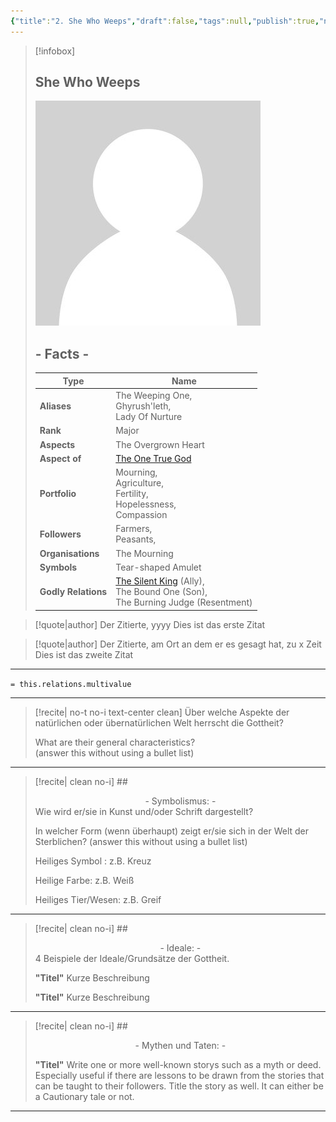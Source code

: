 ```yaml
---
{"title":"2. She Who Weeps","draft":false,"tags":null,"publish":true,"name":"She Who Weeps","aliases":null,"aspects":"The Overgrown Heart","aspect_of":["The One"],"organisations":["The Mourning"],"rank":"Major","symbol":["Tear-shaped Amulet"],"portfolio":null,"followers":"Farmers,<br>Peasants,<br>","relations":null,"path":"3. Gods & Religion/2. Major Gods & Interpretations/3. The Twelve/2. She Who Weeps.md","permalink":"/3-gods-and-religion/2-major-gods-and-interpretations/3-the-twelve/2-she-who-weeps/","PassFrontmatter":true}
---
```



> [!infobox]
> 
> 
> ## **She Who Weeps**
> 
> ![../../../NPC_Placeholder.jpg](../../../NPC_Placeholder.jpg)
> 
> ## - Facts -
> | Type | Name |
> | ---- | ---- |
> | **Aliases** | The Weeping One, <br>Ghyrush'leth, <br>Lady Of Nurture |
> | **Rank** | Major |
> | **Aspects** | The Overgrown Heart |
> | **Aspect of** | [The One True God](../1.%20The%20One%20True%20God/1.%20Ekh'neth%20-%20The%20One%20True%20God.md) |
> | **Portfolio** | Mourning, <br>Agriculture, <br>Fertility, <br>Hopelessness, <br>Compassion |
> | **Followers** | Farmers,<br>Peasants,<br> |
> | **Organisations** | The Mourning |
> | **Symbols** | Tear-shaped Amulet |
> | **Godly Relations** | [The Silent King](3.%20The%20Silent%20King.md) (Ally), <br>The Bound One (Son), <br>The Burning Judge (Resentment) |


> [!quote|author] Der Zitierte, yyyy
> Dies ist das erste Zitat

> [!quote|author] Der Zitierte, am Ort an dem er es gesagt hat, zu x Zeit
> Dies ist das zweite Zitat

---

`= this.relations.multivalue`


---
> [!recite| no-t no-i text-center clean]
> Über welche Aspekte der natürlichen oder übernatürlichen Welt herrscht die Gottheit?
>
> What are their general characteristics?  
> (answer this without using a bullet list)


---

> [!recite| clean no-i] ## <center>  - Symbolismus: - </center>
> Wie wird er/sie in Kunst und/oder Schrift dargestellt?
> 
> In welcher Form (wenn überhaupt) zeigt er/sie sich in der Welt der Sterblichen?
> (answer this without using a bullet list)
> 
> Heiliges Symbol : z.B. Kreuz
> 
> Heilige Farbe: z.B. Weiß
> 
> Heiliges Tier/Wesen: z.B. Greif

---

> [!recite| clean no-i] ## <center>  - Ideale: - </center>
> 4 Beispiele der Ideale/Grundsätze der Gottheit.
>
> **"Titel"**
> Kurze Beschreibung
>
> **"Titel"**
> Kurze Beschreibung

---

> [!recite| clean no-i] ## <center>  - Mythen und Taten: - </center>
> 
> **"Titel"**
> Write one or more well-known storys such as a myth or deed. Especially useful if there are lessons to be drawn from the stories that can be taught to their followers. Title the story as well. It can either be a Cautionary tale or not.


---